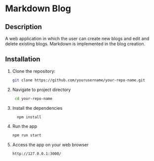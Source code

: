 # Markdown Blog

## Description
A web application in which the user can create new blogs and edit and delete existing blogs. Markdown is implemented in the blog creation.

## Installation
1. Clone the repository:
   ```sh
   git clone https://github.com/yourusername/your-repo-name.git
2. Navigate to project directory
   ```sh
    cd your-repo-name
3. Install the dependencies
   ```sh
     npm install
4. Run the app 
   ```sh
   npm run start
5. Access the app on your web browser
   ```sh
   http://127.0.0.1:3000/
